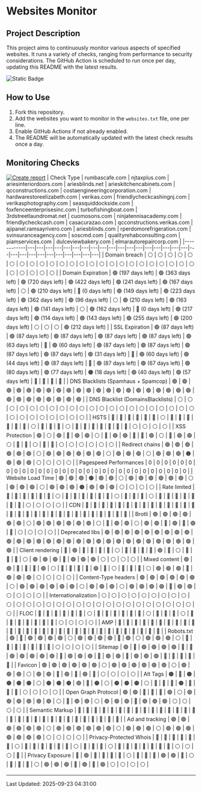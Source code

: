 # Websites Monitor
## Project Description

This project aims to continuously monitor various aspects of specified websites. It runs a variety of checks, ranging from performance to security considerations. The GitHub Action is scheduled to run once per day, updating this README with the latest results.

![Static Badge](https://img.shields.io/badge/project_status-alpha-red?style=for-the-badge&logo=github)

## How to Use

1. Fork this repository.
2. Add the websites you want to monitor in the `websites.txt` file, one per line.
3. Enable GitHub Actions if not already enabled.
4. The README will be automatically updated with the latest check results once a day.


## Monitoring Checks
[![Create report](https://github.com/fabriziosalmi/websites-monitor/actions/workflows/create-report.yml/badge.svg)](https://github.com/fabriziosalmi/websites-monitor/actions/workflows/create-report.yml)
| Check Type | rumbascafe.com | njtaxplus.com | ariesinteriordoors.com | ariesblinds.net | arieskitchencabinets.com | qcconstructions.com | costaengineeringcorporation.com | hardwarestoreelizabeth.com | verikas.com | friendlycheckcashingnj.com | verikasphotography.com | seasquiddockside.com | foxfenceenterprisesinc.com | turbofishingboat.com | 3rdstreetlaundromat.net | cuomosons.com | ninjatennisacademy.com | friendlycheckcash.com | casacurazao.com | qcconstructions.verikas.com | ajipanel.ramsayrivero.com | ariesblinds.com | rperdomorefrigeration.com | svinsuranceagency.com | soscmd.com | qualityrehabconsulting.com | piamservices.com | dulceviewbakery.com | elmarautorepaircorp.com |
|------------|---|---|---|---|---|---|---|---|---|---|---|---|---|---|---|---|---|---|---|---|---|---|---|---|---|---|---|---|---|
| Domain breach | ⚪ | ⚪ | ⚪ | ⚪ | ⚪ | ⚪ | ⚪ | ⚪ | ⚪ | ⚪ | ⚪ | ⚪ | ⚪ | ⚪ | ⚪ | ⚪ | ⚪ | ⚪ | ⚪ | ⚪ | ⚪ | ⚪ | ⚪ | ⚪ | ⚪ | ⚪ | ⚪ | ⚪ | ⚪ | 
| Domain Expiration | 🟢 (197 days left) | 🟢 (363 days left) | 🟢 (720 days left) | 🟢 (422 days left) | 🟢 (241 days left) | 🟢 (167 days left) | ⚪ | 🟢 (210 days left) | 🔴 (0 days left) | 🟢 (149 days left) | 🟢 (223 days left) | 🟢 (362 days left) | 🟢 (96 days left) | ⚪ | 🟢 (210 days left) | 🟢 (163 days left) | 🟢 (141 days left) | ⚪ | 🟢 (162 days left) | 🔴 (0 days left) | 🟢 (217 days left) | 🟢 (114 days left) | 🟢 (143 days left) | 🟢 (255 days left) | 🟢 (200 days left) | ⚪ | ⚪ | ⚪ | 🟢 (212 days left) | 
| SSL Expiration | 🟢 (87 days left) | 🟢 (87 days left) | 🟢 (87 days left) | 🟢 (87 days left) | 🟢 (87 days left) | 🟢 (63 days left) | 🔴 | 🟢 (60 days left) | 🟢 (87 days left) | 🟢 (87 days left) | 🟢 (87 days left) | 🟢 (87 days left) | 🟢 (31 days left) | 🔴 | 🟢 (60 days left) | 🟢 (44 days left) | 🟢 (87 days left) | 🔴 | 🟢 (87 days left) | 🟢 (67 days left) | 🟢 (80 days left) | 🟢 (77 days left) | 🟠 (18 days left) | 🟢 (40 days left) | 🟢 (57 days left) | 🔴 | 🔴 | 🔴 | 🔴 | 
| DNS Blacklists (Spamhaus + Spamcop) | 🟢 | 🟢 | 🟢 | 🟢 | 🟢 | 🟢 | 🟢 | 🟢 | 🟢 | 🟢 | 🟢 | 🟢 | 🟢 | 🟢 | 🟢 | 🟢 | 🟢 | 🟢 | 🟢 | 🟢 | 🟢 | 🟢 | 🟢 | 🟢 | 🟢 | 🟢 | 🟢 | 🟢 | 🟢 | 
| DNS Blacklist (DomainsBlacklists) | ⚪ | ⚪ | ⚪ | ⚪ | ⚪ | ⚪ | ⚪ | ⚪ | ⚪ | ⚪ | ⚪ | ⚪ | ⚪ | ⚪ | ⚪ | ⚪ | ⚪ | ⚪ | ⚪ | ⚪ | ⚪ | ⚪ | ⚪ | ⚪ | ⚪ | ⚪ | ⚪ | ⚪ | ⚪ | 
| HSTS | 🔴 | 🔴 | 🔴 | 🔴 | 🔴 | 🔴 | ⚪ | 🔴 | 🔴 | 🔴 | 🔴 | 🔴 | 🔴 | ⚪ | 🔴 | 🔴 | 🔴 | ⚪ | 🔴 | 🔴 | 🔴 | 🔴 | 🔴 | 🔴 | 🔴 | ⚪ | ⚪ | ⚪ | ⚪ | 
| XSS Protection | 🟢 | ⚪ | 🟢 | 🔴 | 🟢 | 🟢 | ⚪ | 🔴 | 🟢 | 🟢 | 🔴 | 🔴 | 🟢 | ⚪ | 🔴 | 🟢 | 🟢 | ⚪ | 🔴 | 🔴 | ⚪ | 🔴 | 🔴 | ⚪ | ⚪ | ⚪ | ⚪ | ⚪ | ⚪ | 
| Redirect chains | 🟢 | 🟢 | 🟢 | 🟢 | 🟢 | 🟢 | ⚪ | 🟢 | 🟢 | 🟢 | 🟢 | 🟢 | 🟢 | ⚪ | 🟢 | 🟢 | 🟢 | ⚪ | 🟢 | 🟢 | 🟢 | 🟠 | 🟢 | 🟢 | 🟢 | ⚪ | ⚪ | ⚪ | ⚪ | 
| Pagespeed Performances | 0 | 0 | 0 | 0 | 0 | 0 | 0 | 0 | 0 | 0 | 0 | 0 | 0 | 0 | 0 | 0 | 0 | 0 | 0 | 0 | 0 | 0 | 0 | 0 | 0 | 0 | 0 | 0 | 0 | 
| Website Load Time | 🟢 | 🟢 | 🟢 | 🟠 | 🟢 | 🟢 | ⚪ | 🟢 | 🟢 | 🟢 | 🟢 | 🟢 | 🟢 | ⚪ | 🟢 | 🟢 | 🟢 | ⚪ | 🟢 | 🟢 | 🟢 | 🟠 | 🟢 | 🟢 | 🟢 | ⚪ | ⚪ | ⚪ | ⚪ | 
| Rate limited | 🔴 | 🔴 | 🔴 | 🔴 | 🔴 | 🔴 | ⚪ | 🔴 | 🔴 | 🔴 | 🔴 | 🔴 | 🔴 | ⚪ | 🔴 | 🔴 | 🔴 | ⚪ | 🔴 | 🔴 | 🔴 | 🔴 | 🔴 | 🔴 | 🔴 | ⚪ | ⚪ | ⚪ | ⚪ | 
| CDN | 🔴 | 🔴 | 🔴 | 🔴 | 🔴 | 🔴 | 🔴 | 🔴 | 🔴 | 🔴 | 🔴 | 🔴 | 🔴 | 🔴 | 🔴 | 🔴 | 🔴 | 🔴 | 🔴 | 🔴 | 🔴 | 🔴 | 🔴 | 🔴 | 🔴 | 🔴 | 🔴 | 🔴 | 🔴 | 
| Brotli | 🟢 | 🟢 | 🟢 | 🟢 | 🟢 | 🟢 | ⚪ | 🟢 | 🟢 | 🟢 | 🟢 | 🟢 | 🟢 | ⚪ | 🔴 | 🟢 | 🟢 | ⚪ | 🟢 | 🟢 | 🔴 | 🟢 | 🔴 | 🟢 | 🔴 | ⚪ | ⚪ | ⚪ | ⚪ | 
| Deprecated libs | 🟢 | 🟢 | 🟢 | 🟢 | 🟢 | 🟢 | 🟢 | 🟢 | 🟢 | 🟢 | 🟢 | 🟢 | 🟢 | 🟢 | 🟢 | 🟢 | 🟢 | 🟢 | 🟢 | 🟢 | 🟢 | 🟢 | 🟢 | 🟢 | 🟢 | 🟢 | 🟢 | 🟢 | 🟢 | 
| Client rendering | 🔴 | 🟢 | 🔴 | 🔴 | 🔴 | 🔴 | ⚪ | 🔴 | 🔴 | 🔴 | 🔴 | 🟢 | 🔴 | ⚪ | 🔴 | 🔴 | 🔴 | ⚪ | 🟢 | 🟢 | 🟢 | 🔴 | 🟢 | 🟢 | 🟢 | ⚪ | ⚪ | ⚪ | ⚪ | 
| Mixed content | 🟢 | 🟢 | 🔴 | 🔴 | 🔴 | 🟢 | ⚪ | 🔴 | 🔴 | 🔴 | 🔴 | 🟢 | 🔴 | ⚪ | 🔴 | 🔴 | 🔴 | ⚪ | 🟢 | 🟢 | 🟢 | 🔴 | 🟢 | 🟢 | 🟢 | ⚪ | ⚪ | ⚪ | ⚪ | 
| Content-Type headers | 🟢 | 🟢 | 🟢 | 🟢 | 🟢 | 🟢 | ⚪ | 🟢 | 🟢 | 🟢 | 🟢 | 🟢 | 🟢 | ⚪ | 🟢 | 🟢 | 🟢 | ⚪ | 🟢 | 🟢 | 🟢 | 🟢 | 🔴 | 🟢 | 🟢 | ⚪ | ⚪ | ⚪ | ⚪ | 
| Internationalization | ⚪ | ⚪ | ⚪ | ⚪ | ⚪ | ⚪ | ⚪ | ⚪ | ⚪ | ⚪ | ⚪ | ⚪ | ⚪ | ⚪ | ⚪ | ⚪ | ⚪ | ⚪ | ⚪ | ⚪ | ⚪ | ⚪ | ⚪ | ⚪ | ⚪ | ⚪ | ⚪ | ⚪ | ⚪ | 
| FLOC | 🔴 | 🔴 | 🔴 | 🔴 | 🔴 | 🔴 | ⚪ | 🔴 | 🔴 | 🔴 | 🔴 | 🔴 | 🔴 | ⚪ | 🔴 | 🔴 | 🔴 | ⚪ | 🔴 | 🔴 | 🔴 | 🔴 | 🔴 | 🔴 | 🔴 | ⚪ | ⚪ | ⚪ | ⚪ | 
| AMP | 🔴 | 🔴 | 🔴 | 🔴 | 🔴 | 🔴 | 🔴 | 🔴 | 🔴 | 🔴 | 🔴 | 🔴 | 🔴 | 🔴 | 🔴 | 🔴 | 🔴 | 🔴 | 🔴 | 🔴 | 🔴 | 🔴 | 🔴 | 🔴 | 🔴 | 🔴 | 🔴 | 🔴 | 🔴 | 
| Robots.txt | 🟢 | 🔴 | 🟢 | 🟢 | 🟢 | 🟢 | ⚪ | 🟢 | 🟢 | 🟢 | 🟢 | 🔴 | 🟢 | ⚪ | 🟢 | 🟢 | 🟢 | ⚪ | 🔴 | 🔴 | 🔴 | 🔴 | 🔴 | 🔴 | 🔴 | ⚪ | ⚪ | ⚪ | ⚪ | 
| Sitemap | 🟢 | 🔴 | 🟢 | 🟢 | 🟢 | 🟢 | 🔴 | 🔴 | 🟢 | 🟢 | 🟢 | 🟢 | 🟢 | 🔴 | 🟢 | 🟢 | 🟢 | 🔴 | 🟢 | 🟢 | 🔴 | 🟢 | 🟢 | 🟢 | 🔴 | 🔴 | 🔴 | 🔴 | 🔴 | 
| Favicon | 🟢 | 🟢 | 🟢 | 🟢 | 🟢 | 🟢 | ⚪ | 🟢 | 🟢 | 🟢 | 🟢 | 🟢 | 🟢 | ⚪ | 🟢 | 🟢 | 🟢 | ⚪ | 🟢 | 🟢 | 🔴 | 🟢 | 🔴 | 🟢 | 🔴 | ⚪ | ⚪ | ⚪ | ⚪ | 
| Alt Tags | 🟠 | 🔴 | 🟠 | 🟠 | 🟠 | 🟠 | ⚪ | 🟠 | 🟠 | 🟠 | 🟢 | 🔴 | 🟠 | ⚪ | 🟠 | 🟠 | 🟠 | ⚪ | 🔴 | 🔴 | 🔴 | 🟠 | 🔴 | 🔴 | 🔴 | ⚪ | ⚪ | ⚪ | ⚪ | 
| Open Graph Protocol | 🟢 | 🟢 | 🔴 | 🔴 | 🔴 | 🟢 | ⚪ | 🟢 | 🟢 | 🟢 | 🟢 | 🟢 | 🟢 | ⚪ | 🔴 | 🟢 | 🟢 | ⚪ | 🟢 | 🟢 | 🟢 | 🔴 | 🟢 | 🟢 | 🟢 | ⚪ | ⚪ | ⚪ | ⚪ | 
| Semantic Markup | 🔴 | 🔴 | 🔴 | 🔴 | 🔴 | 🔴 | 🔴 | 🔴 | 🔴 | 🔴 | 🔴 | 🔴 | 🔴 | 🔴 | 🔴 | 🔴 | 🔴 | 🔴 | 🔴 | 🔴 | 🔴 | 🔴 | 🔴 | 🔴 | 🔴 | 🔴 | 🔴 | 🔴 | 🔴 | 
| Ad and tracking | 🟢 | 🟢 | 🟢 | 🟢 | 🟢 | 🟢 | ⚪ | 🟢 | 🟢 | 🟢 | 🟢 | 🟢 | 🟢 | ⚪ | 🟢 | 🟢 | 🟢 | ⚪ | 🟢 | 🟢 | 🟢 | 🟢 | 🟢 | 🟢 | 🟢 | ⚪ | ⚪ | ⚪ | ⚪ | 
| Privacy-Protected Whois | 🔴 | 🔴 | 🔴 | 🔴 | 🔴 | 🔴 | ⚪ | 🔴 | 🔴 | 🔴 | 🔴 | 🔴 | 🔴 | ⚪ | 🔴 | 🔴 | 🔴 | ⚪ | 🔴 | 🔴 | 🔴 | 🔴 | 🔴 | 🔴 | 🔴 | ⚪ | ⚪ | ⚪ | 🔴 | 
| Privacy Exposure | 🔴 | 🟢 | 🔴 | 🔴 | 🔴 | 🔴 | ⚪ | 🔴 | 🔴 | 🔴 | 🟢 | 🟢 | 🔴 | ⚪ | 🔴 | 🔴 | 🔴 | ⚪ | 🟢 | 🟢 | 🟢 | 🔴 | 🟢 | 🔴 | 🟢 | ⚪ | ⚪ | ⚪ | ⚪ | 

---
Last Updated: 2025-09-23 04:31:00
